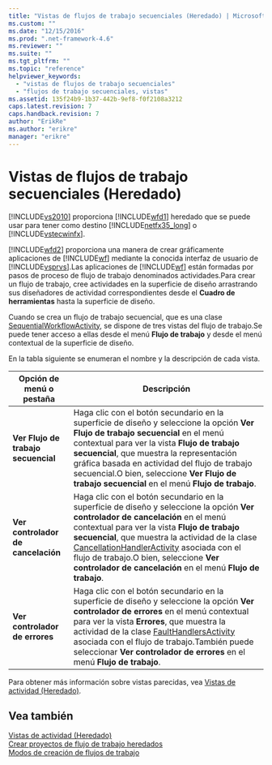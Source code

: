 ```yaml
---
title: "Vistas de flujos de trabajo secuenciales (Heredado) | Microsoft Docs"
ms.custom: ""
ms.date: "12/15/2016"
ms.prod: ".net-framework-4.6"
ms.reviewer: ""
ms.suite: ""
ms.tgt_pltfrm: ""
ms.topic: "reference"
helpviewer_keywords: 
  - "vistas de flujos de trabajo secuenciales"
  - "flujos de trabajo secuenciales, vistas"
ms.assetid: 135f24b9-1b37-442b-9ef8-f0f2108a3212
caps.latest.revision: 7
caps.handback.revision: 7
author: "ErikRe"
ms.author: "erikre"
manager: "erikre"
---
```

# Vistas de flujos de trabajo secuenciales (Heredado)
[!INCLUDE[vs2010](../modeling/includes/vs2010_md.md)] proporciona [!INCLUDE[wfd1](../workflow-designer/includes/wfd1_md.md)] heredado que se puede usar para tener como destino [!INCLUDE[netfx35_long](../workflow-designer/includes/netfx35_long_md.md)] o [!INCLUDE[vstecwinfx](../workflow-designer/includes/vstecwinfx_md.md)].  
  
 [!INCLUDE[wfd2](../workflow-designer/includes/wfd2_md.md)] proporciona una manera de crear gráficamente aplicaciones de [!INCLUDE[wf](../workflow-designer/includes/wf_md.md)] mediante la conocida interfaz de usuario de [!INCLUDE[vsprvs](../code-quality/includes/vsprvs_md.md)].Las aplicaciones de [!INCLUDE[wf](../workflow-designer/includes/wf_md.md)] están formadas por pasos de proceso de flujo de trabajo denominados actividades.Para crear un flujo de trabajo, cree actividades en la superficie de diseño arrastrando sus diseñadores de actividad correspondientes desde el **Cuadro de herramientas** hasta la superficie de diseño.  
  
 Cuando se crea un flujo de trabajo secuencial, que es una clase [SequentialWorkflowActivity](http://go.microsoft.com/fwlink?LinkID=65040), se dispone de tres vistas del flujo de trabajo.Se puede tener acceso a ellas desde el menú **Flujo de trabajo** y desde el menú contextual de la superficie de diseño.  
  
 En la tabla siguiente se enumeran el nombre y la descripción de cada vista.  
  
|Opción de menú o pestaña|Descripción|  
|------------------------------|-----------------|  
|**Ver Flujo de trabajo secuencial**|Haga clic con el botón secundario en la superficie de diseño y seleccione la opción **Ver Flujo de trabajo secuencial** en el menú contextual para ver la vista **Flujo de trabajo secuencial**, que muestra la representación gráfica basada en actividad del flujo de trabajo secuencial.O bien, seleccione **Ver Flujo de trabajo secuencial** en el menú **Flujo de trabajo**.|  
|**Ver controlador de cancelación**|Haga clic con el botón secundario en la superficie de diseño y seleccione la opción **Ver controlador de cancelación** en el menú contextual para ver la vista **Flujo de trabajo secuencial**, que muestra la actividad de la clase [CancellationHandlerActivity](http://go.microsoft.com/fwlink?LinkID=65050) asociada con el flujo de trabajo.O bien, seleccione **Ver controlador de cancelación** en el menú **Flujo de trabajo**.|  
|**Ver controlador de errores**|Haga clic con el botón secundario en la superficie de diseño y seleccione la opción **Ver controlador de errores** en el menú contextual para ver la vista **Errores**, que muestra la actividad de la clase [FaultHandlersActivity](http://go.microsoft.com/fwlink?LinkID=65055) asociada con el flujo de trabajo.También puede seleccionar **Ver controlador de errores** en el menú **Flujo de trabajo**.|  
  
 Para obtener más información sobre vistas parecidas, vea [Vistas de actividad \(Heredado\)](../workflow-designer/activity-views-legacy.md).  
  
## Vea también  
 [Vistas de actividad \(Heredado\)](../workflow-designer/activity-views-legacy.md)   
 [Crear proyectos de flujo de trabajo heredados](../workflow-designer/creating-legacy-workflow-projects.md)   
 [Modos de creación de flujos de trabajo](http://go.microsoft.com/fwlink?LinkID=65014)